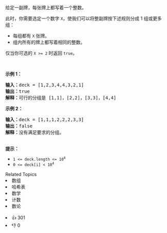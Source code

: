 <p>给定一副牌，每张牌上都写着一个整数。</p>

<p>此时，你需要选定一个数字 <code>X</code>，使我们可以将整副牌按下述规则分成 1 组或更多组：</p>

<ul> 
 <li>每组都有&nbsp;<code>X</code>&nbsp;张牌。</li> 
 <li>组内所有的牌上都写着相同的整数。</li> 
</ul>

<p>仅当你可选的 <code>X &gt;= 2</code> 时返回&nbsp;<code>true</code>。</p>

<p>&nbsp;</p>

<p><strong>示例 1：</strong></p>

<pre>
<strong>输入：</strong>deck = [1,2,3,4,4,3,2,1]
<strong>输出：</strong>true
<strong>解释：</strong>可行的分组是 [1,1]，[2,2]，[3,3]，[4,4]
</pre>

<p><strong>示例 2：</strong></p>

<pre>
<strong>输入：</strong>deck = [1,1,1,2,2,2,3,3]
<strong>输出：</strong>false
<strong>解释：</strong>没有满足要求的分组。
</pre>

<p><br /> <strong>提示：</strong></p>

<ul> 
 <li><code>1 &lt;= deck.length &lt;= 10<sup>4</sup></code></li> 
 <li><code>0 &lt;= deck[i] &lt; 10<sup>4</sup></code></li> 
</ul>

<div><div>Related Topics</div><div><li>数组</li><li>哈希表</li><li>数学</li><li>计数</li><li>数论</li></div></div><br><div><li>👍 301</li><li>👎 0</li></div>